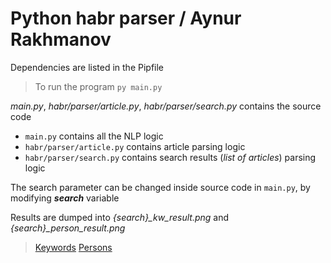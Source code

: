 # Python habr parser / Aynur Rakhmanov

Dependencies are listed in the Pipfile

> To run the program ```py main.py```
 
_main.py_, _habr/parser/article.py_, _habr/parser/search.py_ contains the source code
* ```main.py``` contains all the NLP logic
* ```habr/parser/article.py``` contains article parsing logic
* ```habr/parser/search.py``` contains search results (*list of articles*) parsing logic

The search parameter can be changed inside source code in ```main.py```, by modifying ___search___ variable

Results are dumped into *{search}_kw_result.png* and *{search}_person_result.png*

> [Keywords](https://raw.githubusercontent.com/ToTHXaT/python-habr-parsing/main/%D0%9A%D1%80%D0%B8%D0%BF%D1%82%D0%BE%D0%B3%D1%80%D0%B0%D1%84%D0%B8%D1%8F_kw_result.png)
> [Persons](https://raw.githubusercontent.com/ToTHXaT/python-habr-parsing/main/%D0%9A%D1%80%D0%B8%D0%BF%D1%82%D0%BE%D0%B3%D1%80%D0%B0%D1%84%D0%B8%D1%8F_person_result.png)
